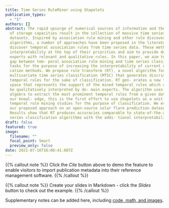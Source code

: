 ```yaml
---
title: Time Series RuleMiner using Shapelets
publication_types:
  - "1"
authors: []
abstract: The rapid upsurge of numerical sources of information and the growth
  of storage capacities result in the collection of massive time series
  datasets. Inspired by association rule mining and other rule discovery
  algorithms, a number of approaches have been proposed in the literature to
  discover temporal association rules from time series data. These methods place
  interpretability at the top of their priorities and aim to provide domain
  experts with relevant and qualitative rules. In this paper, we aim to fill the
  gap between tem- poral association rule mining and time series classification
  tasks for the purpose of increasing the interpretability of current classifi-
  cation methods. We propose rule transform (RT), a novel algorithm for
  multivariate time series classification (MTSC) that generates discriminative
  temporal rules for the sake of classification. RT gen- erates a new feature
  space that represents the support of the mined temporal rules which can easily
  be qualitatively interpreted by do- main experts. The algorithm uses temporal
  algebra to extract the most prominent temporal rules from a given dataset. To
  our knowl- edge, this is the first effort to use shapelets as a unit for
  temporal rule mining studies for the purpose of classification. We evaluate
  our proposed approach on an open-source solar flare prediction dataset.
  Results show that RT produces accuracies comparable to state-of-the-art time
  series classification algorithms with the addi- tional interpretability edge.
draft: false
featured: true
image:
  filename: ""
  focal_point: Smart
  preview_only: false
date: 2021-07-16T16:00:41.607Z
---
```

{{% callout note %}}
Click the *Cite* button above to demo the feature to enable visitors to import publication metadata into their reference management software.
{{% /callout %}}

{{% callout note %}}
Create your slides in Markdown - click the *Slides* button to check out the example.
{{% /callout %}}

Supplementary notes can be added here, including [code, math, and images](https://wowchemy.com/docs/writing-markdown-latex/).